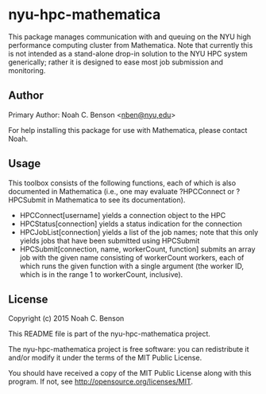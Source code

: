 # nyu-hpc-mathematica ##########################################################

This package manages communication with and queuing on the NYU high performance
computing cluster from Mathematica. Note that currently this is not intended as
a stand-alone drop-in solution to the NYU HPC system generically; rather it is
designed to ease most job submission and monitoring.


## Author ######################################################################

Primary Author: Noah C. Benson <[nben@nyu,edu](mailto:nben@nyu.edu)>

For help installing this package for use with Mathematica, please contact Noah.


## Usage #######################################################################

This toolbox consists of the following functions, each of which is also
documented in Mathematica (i.e., one may evaluate ?HPCConnect or ?HPCSubmit in
Mathematica to see its documentation).

  * HPCConnect\[username\] yields a connection object to the HPC
  * HPCStatus\[connection\] yields a status indication for the connection
  * HPCJobList\[connection\] yields a list of the job names; note that this only
    yields jobs that have been submitted using HPCSubmit
  * HPCSubmit\[connection, name, workerCount, function\] submits an array job
    with the given name consisting of workerCount workers, each of which runs
    the given function with a single argument (the worker ID, which is in the
    range 1 to workerCount, inclusive). 


## License #####################################################################

Copyright (c) 2015 Noah C. Benson

This README file is part of the nyu-hpc-mathematica project.

The nyu-hpc-mathematica project is free software: you can redistribute it and/or
modify it under the terms of the MIT Public License. 

You should have received a copy of the MIT Public License along with this
program. If not, see [<http://opensource.org/licenses/MIT>](http://opensource.org/licenses/MIT).




